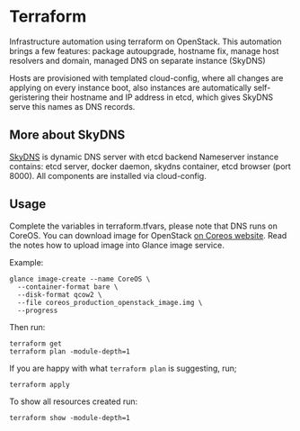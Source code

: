 # Terraform

Infrastructure automation using terraform on OpenStack.
This automation brings a few features: package autoupgrade, hostname fix, manage host resolvers and domain, managed DNS on separate instance (SkyDNS)

Hosts are provisioned with templated cloud-config, where all changes are applying on every instance boot, also instances are automatically self-geristering their hostname and IP address in etcd, which gives SkyDNS serve this names as DNS records.

## More about SkyDNS
[SkyDNS](https://github.com/skynetservices/skydns) is dynamic DNS server with etcd backend
Nameserver instance contains: etcd server, docker daemon, skydns container, etcd browser (port 8000). All components are installed via cloud-config.

## Usage

Complete the variables in terraform.tfvars, please note that DNS runs on CoreOS. You can download image for OpenStack [on Coreos website](https://coreos.com/os/docs/latest/booting-on-openstack.html). Read the notes how to upload image into Glance image service.

Example:

```shell
glance image-create --name CoreOS \
  --container-format bare \
  --disk-format qcow2 \
  --file coreos_production_openstack_image.img \
  --progress
```

Then run:

```shell
terraform get
terraform plan -module-depth=1
```

If you are happy with what `terraform plan` is suggesting, run;

```shell
terraform apply
```

To show all resources created run:
```shell
terraform show -module-depth=1
```
